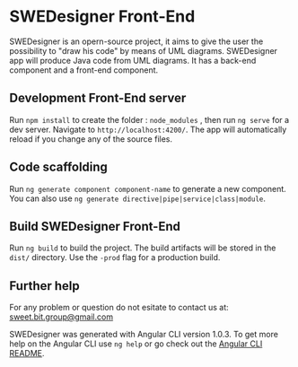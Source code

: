 # SWEDesigner Front-End

SWEDesigner is an opern-source project, it aims to give the user the possibility
to "draw his code" by means of UML diagrams. SWEDesigner app will produce Java code from UML diagrams.
It has a back-end component and a front-end component.

## Development Front-End server
Run `npm install` to create the folder : `node_modules` , then run `ng serve` for a dev server. Navigate to `http://localhost:4200/`. The app will automatically reload if you change any of the source files.

## Code scaffolding

Run `ng generate component component-name` to generate a new component. You can also use `ng generate directive|pipe|service|class|module`.

## Build SWEDesigner Front-End

Run `ng build` to build the project. The build artifacts will be stored in the `dist/` directory. Use the `-prod` flag for a production build.


## Further help

For any problem or question do not esitate to contact us at: sweet.bit.group@gmail.com

SWEDesigner was generated with Angular CLI version 1.0.3.
To get more help on the Angular CLI use `ng help` or go check out the [Angular CLI README](https://github.com/angular/angular-cli/blob/master/README.md).
